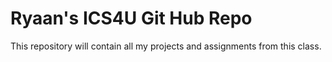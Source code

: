 # Ryaan's ICS4U Git Hub Repo
This repository will contain all my projects and assignments from this class.
